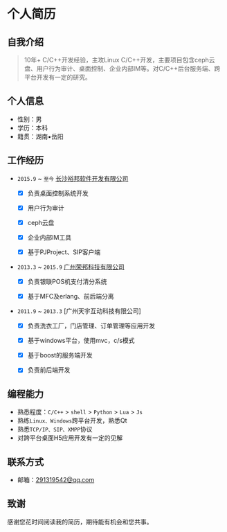 # 个人简历
> 

## 自我介绍
> 10年+ C/C++开发经验，主攻Linux C/C++开发，主要项目包含ceph云盘、用户行为审计、桌面控制、企业内部IM等。对C/C++后台服务端、跨平台开发有一定的研究。

## 个人信息
* 性别：男
* 学历：本科
* 籍贯：湖南▪岳阳


## 工作经历

- `2015.9` ~ `至今` [长沙裕邦软件开发有限公司](https://aiqicha.baidu.com/company_detail_30467264883190?rq=ef&pd=ee&from=ps)
	- [x] 负责桌面控制系统开发
	- [x] 用户行为审计
	- [x] ceph云盘
	- [x] 企业内部IM工具
	- [x] 基于PJProject、SIP客户端


- `2013.3` ~ `2015.9` [广州荣邦科技有限公司](https://www.masget.com/)
	- [x] 负责银联POS机支付清分系统
	- [x] 基于MFC及erlang、前后端分离


- `2011.9` ~ `2013.3` [广州天宇互动科技有限公司]
	- [x] 负责洗衣工厂，门店管理、订单管理等应用开发
	- [x] 基于windows平台，使用mvc，c/s模式
	- [x] 基于boost的服务端开发
	- [x] 负责前后端开发


## 编程能力
* 熟悉程度：`C/C++` > `shell` > `Python` > `Lua` > `Js`
* 熟练`Linux、Windows`跨平台开发，熟悉Qt
* 熟悉`TCP/IP、SIP、XMPP`协议
* 对跨平台桌面H5应用开发有一定的见解

## 联系方式
* 邮箱：291319542@qq.com


## 致谢
感谢您花时间阅读我的简历，期待能有机会和您共事。


